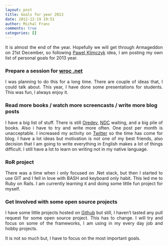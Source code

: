 ```yaml
---
layout: post
title: Goals for year 2013
date: 2012-12-19 19:51
author: Michal Franc
comments: true
categories: []
---
```

<p align="justify">It is almost the end of the year. Hopefully we will get through Armageddon on 21st December, so following <a href="http://blog.klimczyk.pl/">Pawel Klimczyk</a> idea, I am posting my own list of personal goals for 2013 year.</p>
<!---more---->
<h3>Prepare a session for <a href="http://wrocnet.org/">wroc .net</a></h3>
<p align="justify">I was planning to do this for a long time. There are couple of ideas that, I could talk about. This year, I have done some presentations for students. This was fun, I always enjoy it.</p>

<h3>Read more books / watch more screencasts / write more blog posts</h3>
<p align="justify">I have a big list of stuff. There is still <a href="http://oredev.org/">Oredev</a>, <a href="http://www.ndcoslo.com/">NDC</a> waiting, and a big pile of books. Also i have to try and write more often. One post per month is unacceptable. I increased my activity on <a href="https://twitter.com/francmichal">Twitter</a> so the time has come for blog. I have a lot ideas but motivation is not one of my best friends, also decision that I am going to write everything in English makes a lot of things difficult. I still have a lot to learn on writing not in my native language.</p>

<h3>RoR project</h3>
<p align="justify">There was a time when i only focused on .Net stack, but then I started to use GIT and I fell in love with BASH and keyboard only habit. This led me to Ruby on Rails. I am currently learning it and doing some little fun project for myself.</p>

<h3>Get Involved with some open source projects</h3>
<p align="justify">I have some little projects hosted on <a href="https://github.com/Michal Franc
ik">Github</a> but still, I haven’t tasted any pull request for some open source project. This has to change. I will try and focus on some of the frameworks, I am using in my every day job and hobby projects.</p>
<p align="justify"></p>
<p align="justify">It is not so much but, I have to focus on the most important goals.</p>
